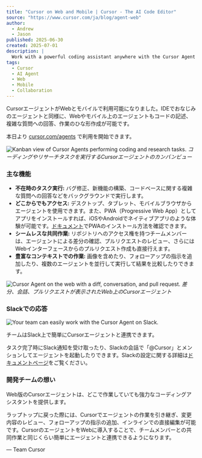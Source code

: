 ```yaml
---
title: "Cursor on Web and Mobile | Cursor - The AI Code Editor"
source: "https://www.cursor.com/ja/blog/agent-web"
author:
  - Andrew
  - Jason
published: 2025-06-30
created: 2025-07-01
description: |
  Work with a powerful coding assistant anywhere with the Cursor Agent on web and mobile
tags:
  - Cursor
  - AI Agent
  - Web
  - Mobile
  - Collaboration
---
```


CursorエージェントがWebとモバイルで利用可能になりました。IDEでおなじみのエージェントと同様に、Webやモバイル上のエージェントもコードの記述、複雑な質問への回答、作業のひな形作成が可能です。

本日より [cursor.com/agents](http://cursor.com/agents) で利用を開始できます。

![Kanban view of Cursor Agents performing coding and research tasks.](https://www.cursor.com/_next/image?url=%2F_next%2Fstatic%2Fmedia%2Fweb-agent-1.12c414b3.png&w=3840&q=75)
*コーディングやリサーチタスクを実行するCursorエージェントのカンバンビュー*

### 主な機能

- **不在時のタスク実行:** バグ修正、新機能の構築、コードベースに関する複雑な質問への回答などをバックグラウンドで実行します。
- **どこからでもアクセス:** デスクトップ、タブレット、モバイルブラウザからエージェントを使用できます。また、PWA（Progressive Web App）としてアプリをインストールすれば、iOSやAndroidでネイティブアプリのような体験が可能です。[ドキュメント](https://docs.cursor.com/get-started/web-and-mobile-agent#mobile-installation)でPWAのインストール方法を確認できます。
- **シームレスな共同作業:** リポジトリへのアクセス権を持つチームメンバーは、エージェントによる差分の確認、プルリクエストのレビュー、さらにはWebインターフェースからのプルリクエスト作成も直接行えます。
- **豊富なコンテキストでの作業:** 画像を含めたり、フォローアップの指示を追加したり、複数のエージェントを並行して実行して結果を比較したりできます。

![Cursor Agent on the web with a diff, conversation, and pull request.](https://www.cursor.com/_next/image?url=%2F_next%2Fstatic%2Fmedia%2Fweb-agent-2.eb8c981f.png&w=3840&q=75)
*差分、会話、プルリクエストが表示されたWeb上のCursorエージェント*

### Slackでの応答

![Your team can easily work with the Cursor Agent on Slack.](https://www.cursor.com/_next/image?url=%2F_next%2Fstatic%2Fmedia%2Fweb-agent-slack.3a1d8e88.png&w=2880&q=75)

チームはSlack上で簡単にCursorエージェントと連携できます。

タスク完了時にSlack通知を受け取ったり、Slackの会話で「@Cursor」とメンションしてエージェントを起動したりできます。Slackの設定に関する詳細は[ドキュメントページ](https://docs.cursor.com/slack)をご覧ください。

### 開発チームの想い

Web版のCursorエージェントは、どこで作業していても強力なコーディングアシスタントを提供します。

ラップトップに戻った際には、Cursorでエージェントの作業を引き継ぎ、変更内容のレビュー、フォローアップの指示の追加、インラインでの直接編集が可能です。CursorのエージェントをWebに導入することで、チームメンバーとの共同作業と同じくらい簡単にエージェントと連携できるようになります。

— Team Cursor
